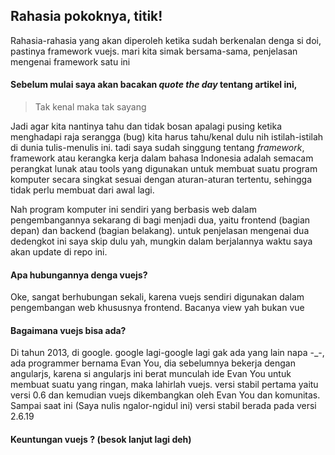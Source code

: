 ## Rahasia pokoknya, titik!

Rahasia-rahasia yang akan diperoleh ketika sudah berkenalan denga si doi, pastinya framework vuejs. mari kita simak bersama-sama, penjelasan mengenai framework satu ini

#### Sebelum mulai saya akan bacakan *quote the day* tentang artikel ini, 

> Tak kenal maka tak sayang

Jadi agar kita nantinya tahu dan tidak bosan apalagi pusing ketika menghadapi raja serangga (bug) kita harus tahu/kenal dulu nih istilah-istilah di dunia tulis-menulis ini. tadi saya sudah singgung tentang *framework*, framework atau kerangka kerja dalam bahasa Indonesia adalah semacam perangkat lunak atau tools yang digunakan untuk membuat suatu program komputer secara singkat sesuai dengan aturan-aturan tertentu, sehingga tidak perlu membuat dari awal lagi.

Nah program komputer ini sendiri yang berbasis web dalam pengembangannya sekarang di bagi menjadi dua, yaitu frontend (bagian depan) dan backend (bagian belakang). untuk penjelasan mengenai dua dedengkot ini saya skip dulu yah, mungkin dalam berjalannya waktu saya akan update di repo ini.

#### Apa hubungannya denga vuejs?

Oke, sangat berhubungan sekali, karena vuejs sendiri digunakan dalam pengembangan web khususnya frontend. Bacanya view yah bukan vue

#### Bagaimana vuejs bisa ada?

Di tahun 2013, di google. google lagi-google lagi gak ada yang lain napa -_-, ada programmer bernama Evan You, dia sebelumnya bekerja dengan angularjs, karena si angularjs ini berat munculah ide Evan You untuk membuat suatu yang ringan, maka lahirlah vuejs. versi stabil pertama yaitu versi 0.6 dan kemudian vuejs dikembangkan oleh Evan You dan komunitas. Sampai saat ini (Saya nulis ngalor-ngidul ini) versi stabil berada pada versi 2.6.19

#### Keuntungan vuejs ? (besok lanjut lagi deh)